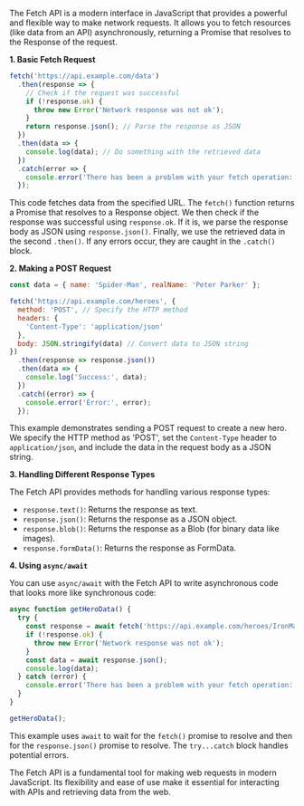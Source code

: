 The Fetch API is a modern interface in JavaScript that provides a powerful and flexible way to make network requests. It allows you to fetch resources (like data from an API) asynchronously, returning a Promise that resolves to the Response of the request.

**1. Basic Fetch Request**

```javascript
fetch('https://api.example.com/data')
  .then(response => {
    // Check if the request was successful
    if (!response.ok) {
      throw new Error('Network response was not ok');
    }
    return response.json(); // Parse the response as JSON
  })
  .then(data => {
    console.log(data); // Do something with the retrieved data
  })
  .catch(error => {
    console.error('There has been a problem with your fetch operation:', error);
  });
```

This code fetches data from the specified URL. The `fetch()` function returns a Promise that resolves to a Response object. We then check if the response was successful using `response.ok`. If it is, we parse the response body as JSON using `response.json()`. Finally, we use the retrieved data in the second `.then()`.  If any errors occur, they are caught in the `.catch()` block.

**2. Making a POST Request**

```javascript
const data = { name: 'Spider-Man', realName: 'Peter Parker' };

fetch('https://api.example.com/heroes', {
  method: 'POST', // Specify the HTTP method
  headers: {
    'Content-Type': 'application/json'
  },
  body: JSON.stringify(data) // Convert data to JSON string
})
  .then(response => response.json())
  .then(data => {
    console.log('Success:', data);
  })
  .catch((error) => {
    console.error('Error:', error);
  });
```

This example demonstrates sending a POST request to create a new hero. We specify the HTTP method as 'POST', set the `Content-Type` header to `application/json`, and include the data in the request body as a JSON string.

**3. Handling Different Response Types**

The Fetch API provides methods for handling various response types:

* `response.text()`:  Returns the response as text.
* `response.json()`: Returns the response as a JSON object.
* `response.blob()`: Returns the response as a Blob (for binary data like images).
* `response.formData()`: Returns the response as FormData.

**4.  Using `async/await`**

You can use `async/await` with the Fetch API to write asynchronous code that looks more like synchronous code:

```javascript
async function getHeroData() {
  try {
    const response = await fetch('https://api.example.com/heroes/IronMan');
    if (!response.ok) {
      throw new Error('Network response was not ok');
    }
    const data = await response.json();
    console.log(data);
  } catch (error) {
    console.error('There has been a problem with your fetch operation:', error);
  }
}

getHeroData();
```

This example uses `await` to wait for the `fetch()` promise to resolve and then for the `response.json()` promise to resolve. The `try...catch` block handles potential errors.

The Fetch API is a fundamental tool for making web requests in modern JavaScript. Its flexibility and ease of use make it essential for interacting with APIs and retrieving data from the web.
